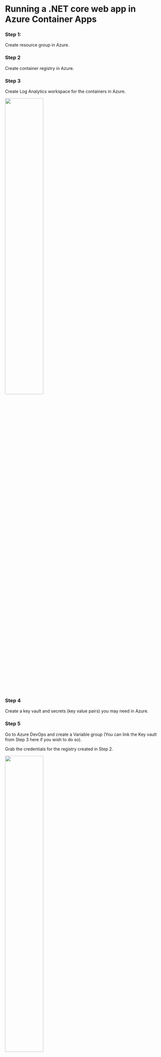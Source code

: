 # Running a .NET core web app in Azure Container Apps

### Step 1:
Create resource group in Azure. 

### Step 2
Create container registry in Azure.

### Step 3
Create Log Analytics workspace for the containers in Azure.

<img src="https://user-images.githubusercontent.com/30603497/159082707-f6e3e328-6bb4-41d1-b228-6dbdbeb507d1.png" style="width: 50%;max-height: 50%" />

### Step 4
Create a key vault and secrets (key value pairs) you may need in Azure.

### Step 5
Go to Azure DevOps and create a Variable group (You can link the Key vault from Step 3 here if you wish to do so).

Grab the credentials for the registry created in Step 2.

<img src="https://user-images.githubusercontent.com/30603497/159083597-822f75df-8c3d-493a-a272-ff386f16a6b3.png" style="width: 50%;max-height: 50%" />

Store the credentials inside _demo-app-DEPLOYMENT_ variable group.

<img src="https://user-images.githubusercontent.com/30603497/159363404-00fddb15-6760-4e14-bbb5-1969c845285c.png" style="width: 50%;max-height: 50%" />

<img src="https://user-images.githubusercontent.com/30603497/159363803-bb13e147-c2ca-4f7b-859a-4f10082c1b04.png" style="width: 50%;max-height: 50%" />

Note: I've already refreshed my password shown in the screenshot so you won't be able to connect to my registry. :)

### Step 6
Create different environments: DEV and PROD

<img src="https://user-images.githubusercontent.com/30603497/159365873-58bdf243-0e18-4f57-ba69-47e4dab77ac0.png" style="width: 50%;max-height: 50%" />

<img src="https://user-images.githubusercontent.com/30603497/159366399-725697e9-4289-44fc-a275-d536d87d9ea6.png" style="width: 50%;max-height: 50%" />

### Step 7
Create a service connection that enables Azure Pipelines to access our Azure subscription

Azure DevOps -> Project settings -> Service Connections -> Create Service Connection -> Search 'Azure Resource Manager'

<img src="https://user-images.githubusercontent.com/30603497/159367822-098ff25a-66a1-4cc3-ae5c-f3d67adbbf6c.png" style="width: 50%;max-height: 50%" />

Next -> Service Principal (Automatic)

<img src="https://user-images.githubusercontent.com/30603497/159368901-66a7a1bc-b501-4d7a-b59a-0d08bb35e9a8.png" style="width: 30%;max-height: 20%" />

<img src="https://user-images.githubusercontent.com/30603497/159512090-069eeef0-2c39-4f9e-b066-28be97ed694d.png" style="width: 50%;max-height: 50%" />
